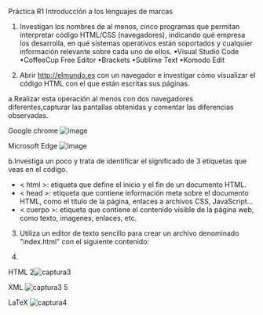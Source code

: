 Práctica R1 
Introducción a los lenguajes de marcas
1.	Investigan los nombres de al menos, cinco programas que permitan interpretar código HTML/CSS (navegadores), indicando qué empresa los desarrolla, en qué sistemas operativos están soportados y cualquier información relevante sobre cada uno de ellos.
•Visual Studio Code
•CoffeeCup Free Editor
•Brackets
•Sublime Text
•Komodo Edit

2. Abrir http://elmundo.es con un navegador e investigar cómo visualizar el código HTML con el que están escritas sus páginas.

a.Realizar esta operación al menos con dos navegadores diferentes,capturar las pantallas obtenidas y comentar las diferencias observadas.

Google chrome
![image](https://github.com/DW1A/PatriciaMaisincho/assets/145560659/9c443931-e9a6-458f-a53a-ccc28bc2a2dd)

Microsoft Edge
![image](https://github.com/DW1A/PatriciaMaisincho/assets/145560659/9612bf7e-b6c2-477f-ae9e-2f67d3642118)

b.Investiga un poco y trata de identificar el significado de 3 etiquetas que veas en el código.
- < html >: etiqueta que define el inicio y el fin de un documento HTML.
- < head >: etiqueta que contiene información meta sobre el documento HTML, como el título de la página, enlaces a archivos CSS, JavaScript...
- < cuerpo >: etiqueta que contiene el contenido visible de la página web, como texto, imagenes, enlaces, etc.

3. Utiliza un editor de texto sencillo para crear un archivo denominado "index.html" con el siguiente contenido:

4.	 

HTML 
2![captura3](https://github.com/DW1A/jorgedominguez/assets/145561025/b8fc2159-cf2d-45dd-8a4b-065ed9226797)


XML
![captura3 5](https://github.com/DW1A/jorgedominguez/assets/145561025/666098ff-5c19-42ac-a171-36753ef74481)


LaTeX
![captura4](https://github.com/DW1A/jorgedominguez/assets/145561025/f5cc09e4-1b2a-4ebc-8c5f-c76b8702ad0b)
